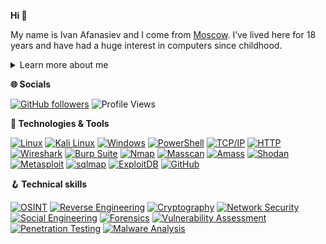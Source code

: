 **Hi 👋**

My name is Ivan Afanasiev and I come from [Moscow](https://en.wikipedia.org/wiki/Moscow). I’ve lived here for 18 years and have had a huge interest in computers since childhood.

<details>
<summary>Learn more about me</summary>
 My Journey into Pentesting

I'm 18 and just starting out, but my passion for pentesting is already burning bright. It all began when I stumbled across a YouTube video about ethical hacking—watching someone uncover vulnerabilities in systems was like solving a puzzle, and I was hooked. The idea of protecting systems by thinking like an attacker fascinated me.

I spend hours each day diving into the world of cybersecurity. I watch tutorials on platforms like TryHackMe and Hack The Box, following along with capture-the-flag challenges to learn how networks and systems work. I’ve been experimenting with Kali Linux, trying tools like Nmap and Metasploit, even though I’m still figuring out the basics. Online courses and YouTube playlists about web security, SQL injection, and password cracking are my go-to resources.

I don’t know much yet, but I’m driven by curiosity. I practice in virtual labs, read blogs on Medium, and take notes. My goal is to master the fundamentals, earn certifications like eJPT, and one day become a skilled ethical hacker. Every small success—like cracking my first practice VM—fuels my motivation to keep learning.
</details>

**🌐 Socials**

[![GitHub followers](https://img.shields.io/github/followers/Doubtheking?label=Followers&style=social)](https://github.com/Doubtheking)
![Profile Views](https://visitor-badge.laobi.icu/badge?page_id=DoubthekingК.Doubtheking)

**🔧 Technologies & Tools**

[![Linux](https://img.shields.io/badge/Linux-FCC624?style=for-the-badge&logo=linux&logoColor=black)](https://www.linux.org/) 
[![Kali Linux](https://img.shields.io/badge/Kali_Linux-557C94?style=for-the-badge&logo=kali-linux&logoColor=white)](https://www.kali.org/) 
[![Windows](https://img.shields.io/badge/Windows-0078D6?style=for-the-badge&logo=windows&logoColor=white)](https://www.microsoft.com/windows) 
[![PowerShell](https://img.shields.io/badge/PowerShell-012456?style=for-the-badge&logo=powershell&logoColor=white)](https://docs.microsoft.com/powershell/) 
[![TCP/IP](https://img.shields.io/badge/TCP--IP-6DB33F?style=for-the-badge&logo=internet-explorer&logoColor=white)](https://en.wikipedia.org/wiki/Internet_Protocol) 
[![HTTP](https://img.shields.io/badge/HTTP-E34F26?style=for-the-badge&logo=http&logoColor=white)](https://en.wikipedia.org/wiki/Hypertext_Transfer_Protocol) 
[![Wireshark](https://img.shields.io/badge/Wireshark-009999?style=for-the-badge&logo=wireshark&logoColor=white)](https://www.wireshark.org/) 
[![Burp Suite](https://img.shields.io/badge/Burp_Suite-FF5722?style=for-the-badge&logo=burpsuite&logoColor=white)](https://portswigger.net/burp) 
[![Nmap](https://img.shields.io/badge/Nmap-9C60A8?style=for-the-badge&logo=nmap&logoColor=white)](https://nmap.org/) 
[![Masscan](https://img.shields.io/badge/Masscan-222222?style=for-the-badge&logo=generic&logoColor=white)](https://github.com/robertdavidgraham/masscan) 
[![Amass](https://img.shields.io/badge/Amass-1F2937?style=for-the-badge&logo=generic&logoColor=white)](https://github.com/OWASP/Amass) 
[![Shodan](https://img.shields.io/badge/Shodan-1476FB?style=for-the-badge&logo=shodan&logoColor=white)](https://www.shodan.io/) 
[![Metasploit](https://img.shields.io/badge/Metasploit-4A154B?style=for-the-badge&logo=metasploit&logoColor=white)](https://www.metasploit.com/) 
[![sqlmap](https://img.shields.io/badge/sqlmap-DB383C?style=for-the-badge&logo=sql&logoColor=white)](https://sqlmap.org/) 
[![ExploitDB](https://img.shields.io/badge/ExploitDB-007ACC?style=for-the-badge&logo=generic&logoColor=white)](https://www.exploit-db.com/) 
[![GitHub](https://img.shields.io/badge/GitHub-181717?style=for-the-badge&logo=github&logoColor=white)](https://github.com/Doubtheking)

**🪝 Technical skills**

[![OSINT](https://img.shields.io/badge/OSINT-0052CC?style=for-the-badge&logo=searchengin&logoColor=white)](https://en.wikipedia.org/wiki/Open-source_intelligence) 
[![Reverse Engineering](https://img.shields.io/badge/Reverse_Engineering-FF6F61?style=for-the-badge&logo=ida&logoColor=white)](https://en.wikipedia.org/wiki/Reverse_engineering) 
[![Cryptography](https://img.shields.io/badge/Cryptography-008080?style=for-the-badge&logo=lock&logoColor=white)](https://en.wikipedia.org/wiki/Cryptography) 
[![Network Security](https://img.shields.io/badge/Network_Security-4CAF50?style=for-the-badge&logo=cisco&logoColor=white)](https://en.wikipedia.org/wiki/Network_security) 
[![Social Engineering](https://img.shields.io/badge/Social_Engineering-F44336?style=for-the-badge&logo=users&logoColor=white)](https://en.wikipedia.org/wiki/Social_engineering_(security)) 
[![Forensics](https://img.shields.io/badge/Forensics-673AB7?style=for-the-badge&logo=magento&logoColor=white)](https://en.wikipedia.org/wiki/Digital_forensics) 
[![Vulnerability Assessment](https://img.shields.io/badge/Vulnerability_Assessment-FF9800?style=for-the-badge&logo=security&logoColor=white)](https://en.wikipedia.org/wiki/Vulnerability_assessment) 
[![Penetration Testing](https://img.shields.io/badge/Penetration_Testing-3F51B5?style=for-the-badge&logo=penetration_testing&logoColor=white)](https://en.wikipedia.org/wiki/Penetration_test) 
[![Malware Analysis](https://img.shields.io/badge/Malware_Analysis-9C27B0?style=for-the-badge&logo=windowsdefender&logoColor=white)](https://en.wikipedia.org/wiki/Malware_analysis)
